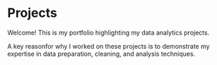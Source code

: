 # Projects
Welcome! This is my portfolio highlighting my data analytics projects. 

A key reasonfor  why I worked on these projects is to demonstrate my expertise in data preparation, cleaning, and analysis techniques.
